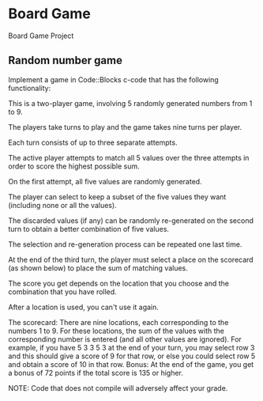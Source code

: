 # Board Game
Board Game Project

## Random number game

Implement a game in Code::Blocks c-code that has the following functionality:

This is a two-player game, involving 5 randomly generated numbers from 1 to 9.

The players take turns to play and the game takes nine turns per player.

Each turn consists of up to three separate attempts.

The active player attempts to match all 5 values over the three attempts in order to score the highest possible sum.

On the first attempt, all five values are randomly generated.

The player can select to keep a subset of the five values they want (including none or all the values).

The discarded values (if any) can be randomly re-generated on the second turn to obtain a better combination of five values.

The selection and re-generation process can be repeated one last time.

At the end of the third turn, the player must select a place on the scorecard (as shown below) to place the sum of matching values.

The score you get depends on the location that you choose and the combination that you have rolled.

After a location is used, you can't use it again. 

The scorecard:
There are nine locations, each corresponding to the numbers 1 to 9.
For these locations, the sum of the values with the corresponding number is entered (and all other values are ignored).
For example, if you have 5 3 3 5 3 at the end of your turn, you may select row 3 and this should give a score of 9 for that row, or else you could select row 5 and obtain a score of 10 in that row.
Bonus: At the end of the game, you get a bonus of 72 points if the total score is 135 or higher.

NOTE: Code that does not compile will adversely affect your grade.

